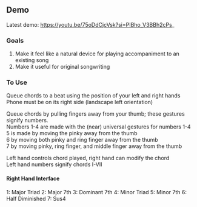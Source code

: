 ## Demo
Latest demo: https://youtu.be/75oDdCjcVsk?si=PIBho_V3BBh2cPs_

### Goals
1. Make it feel like a natural device for playing accompaniment to an existing song
2. Make it useful for original songwriting

### To Use
Queue chords to a beat using the position of your left and right hands
Phone must be on its right side (landscape left orientation)

Queue chords by pulling fingers away from your thumb; these gestures signify numbers.  
Numbers 1-4 are made with the (near) universal gestures for numbers 1-4  
5 is made by moving the pinky away from the thumb  
6 by moving both pinky and ring finger away from the thumb  
7 by moving pinky, ring finger, and middle finger away from the thumb  

Left hand controls chord played, right hand can modify the chord  
Left hand numbers signify chords I-VII

#### Right Hand Interface
1: Major Triad
2: Major 7th
3: Dominant 7th
4: Minor Triad
5: Minor 7th
6: Half Diminished
7: Sus4

